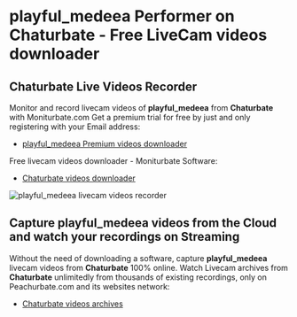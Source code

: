 # playful_medeea Performer on Chaturbate - Free LiveCam videos downloader

## Chaturbate Live Videos Recorder

Monitor and record livecam videos of **playful_medeea** from **Chaturbate** with Moniturbate.com
Get a premium trial for free by just and only registering with your Email address:
* [playful_medeea Premium videos downloader](https://moniturbate.com/request-demo-licence-key.html)

Free livecam videos downloader - Moniturbate Software:
* [Chaturbate videos downloader](https://moniturbate.com/moniturbate-download-software.html)

![playful_medeea livecam videos recorder](https://peachurnet.com/templates/moniturbate-software.png)


## Capture playful_medeea videos from the Cloud and watch your recordings on Streaming

Without the need of downloading a software, capture **playful_medeea** livecam videos from **Chaturbate** 100% online.
Watch Livecam archives from **Chaturbate** unlimitedly from thousands of existing recordings, only on Peachurbate.com and its websites network:
* [Chaturbate videos archives](https://peachurnet.com/)